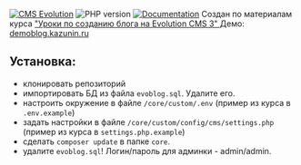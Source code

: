 [![CMS Evolution](https://img.shields.io/badge/CMS-Evolution-brightgreen.svg)](https://github.com/evocms-community/evolution)  ![PHP version](https://img.shields.io/badge/PHP->=v7.4-green.svg?php=7.4) [![Documentation](https://img.shields.io/badge/Documentation-ready-green)](https://github.com/0test/lessons-evolution-blog)
Создан по материалам  курса ["Уроки по созданию блога на Evolution CMS 3"
](https://github.com/0test/lessons-evolution-blog)
Демо: [demoblog.kazunin.ru](http://demoblog.kazunin.ru/)
## Установка:
* клонировать репозиторий
* импортировать БД из файла `evoblog.sql`. Удалите его.
* настроить окружение в файле `/core/custom/.env` (пример из курса в `.env.example`)
* задать настройки в файле `/core/custom/config/cms/settings.php`  (пример из курса в `settings.php.example`)
* сделать `composer update` в папке `core`.
* удалите `evoblog.sql`!
Логин/пароль для админки - admin/admin.